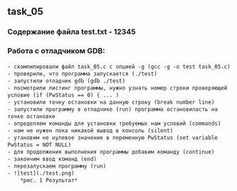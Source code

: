 ## task_05

### Содержание файла test.txt - 12345
### Работа с отладчиком GDB:
    - скомпилировали файл task_05.c с опцией -g (gcc -g -o test task_05.c)
    - проверили, что программа запускается (./test)
    - запустили отладчик gdb (gdb ./test)
    - посмотрили листинг программы, нужно узнать номер строки проверяющей условие (if (PwStatus == 0) { ... )
    - установили точку остановки на данную строку (break number line)
    - запустили программу в отладчике (run) программа остановиласть на точке остановке
    - определяем команды для установки требуемых нам условий (commands)
    - нам не нужен пока никакой вывод в консоль (silent)
    - утановим не нулевое значение в переменную PwStatus (set variable PwStatus = NOT NULL)
    - для продолжения выполнения программы добавим команду (continue)
    - закончим ввод команд (end)
    - перезапускаем программу (run)
    - ![test](./test.png)
        *рис. 1 Результат*
